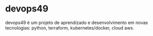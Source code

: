 # devops49
devops49 é um projeto de aprendizado e desenvolvimento em novas tecnologias: python, terraform, kubernetes/docker, cloud aws.
